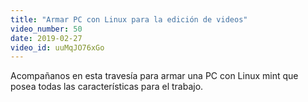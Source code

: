 ```yaml
---
title: "Armar PC con Linux para la edición de videos"
video_number: 50
date: 2019-02-27
video_id: uuMqJO76xGo
---
```

Acompañanos en esta travesía para armar una PC con Linux mint que posea todas las características para el trabajo. 
